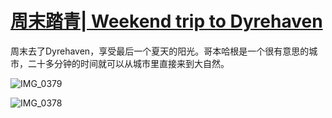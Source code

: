 # [周末踏青| Weekend trip to Dyrehaven](https://github.com/cufezhusy/cufezhusy.github.io/issues/4)

周末去了Dyrehaven，享受最后一个夏天的阳光。哥本哈根是一个很有意思的城市，二十多分钟的时间就可以从城市里直接来到大自然。


![IMG_0379](https://github.com/user-attachments/assets/83b59dce-c02b-4444-bce9-09a272ac89f6)

![IMG_0378](https://github.com/user-attachments/assets/8e4e5a83-db83-4d9f-9359-8b9382ad9e86)

